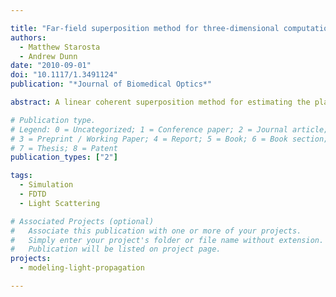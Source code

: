 ```yaml
---

title: "Far-field superposition method for three-dimensional computation of light scattering from multiple cells"
authors:
  - Matthew Starosta
  - Andrew Dunn
date: "2010-09-01"
doi: "10.1117/1.3491124"
publication: "*Journal of Biomedical Optics*"

abstract: A linear coherent superposition method for estimating the plane wave far-field scattering pattern from multiple biological cells computed by the finite-difference time-domain (FDTD) method is presented. The method enables the FDTD simulation results of scattering from a small number of complex scatterers, such as biological cells, to be used to estimate the far-field pattern from a large group of those same scatterers. The superposition method can be used to reduce the computational cost of FDTD simulations by enabling a single large scattering problem to be broken into smaller problems with more practical computational requirements. It is found that the method works best in cases where there is little multiple scattering interaction between adjacent cells, so the far-field pattern of multicell geometry can simply be calculated as a phase-adjusted linear superposition of the scattering from individual cells. A strategy is also presented for choosing the minimum number of cells in cases with significant multiple scattering interactions between cells.

# Publication type.
# Legend: 0 = Uncategorized; 1 = Conference paper; 2 = Journal article;
# 3 = Preprint / Working Paper; 4 = Report; 5 = Book; 6 = Book section;
# 7 = Thesis; 8 = Patent
publication_types: ["2"]

tags:
  - Simulation
  - FDTD
  - Light Scattering

# Associated Projects (optional)
#   Associate this publication with one or more of your projects.
#   Simply enter your project's folder or file name without extension.
#   Publication will be listed on project page.
projects:
  - modeling-light-propagation

---
```


